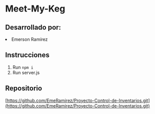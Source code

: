 # Meet-My-Keg
## Desarrollado por:
<li>Emerson Ramírez</li>

## Instrucciones
1. Run ``` npm i ``` 
2. Run server.js


## Repositorio 
[https://github.com/EmeRamirez/Proyecto-Control-de-Inventarios.git](https://github.com/EmeRamirez/Proyecto-Control-de-Inventarios.git)